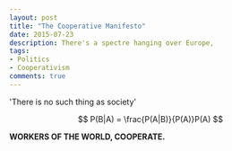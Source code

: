 ```yaml
---
layout: post
title: "The Cooperative Manifesto"
date: 2015-07-23
description: There's a spectre hanging over Europe,
tags:
- Politics
- Cooperativism
comments: true
---
```

'There is no such thing as society'

$$ P(B|A) = \frac{P(A|B)}{P(A)}P(A) $$

**WORKERS OF THE WORLD, COOPERATE.**
